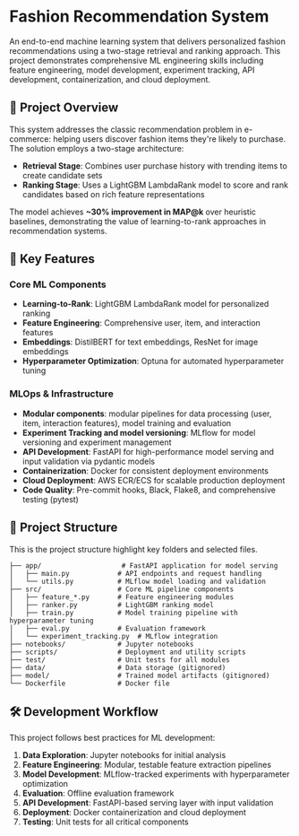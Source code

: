 # Fashion Recommendation System

An end-to-end machine learning system that delivers personalized fashion recommendations using a two-stage retrieval and ranking approach. This project demonstrates comprehensive ML engineering skills including feature engineering, model development, experiment tracking, API development, containerization, and cloud deployment.

## 🎯 Project Overview

This system addresses the classic recommendation problem in e-commerce: helping users discover fashion items they're likely to purchase. The solution employs a two-stage architecture:

- **Retrieval Stage**: Combines user purchase history with trending items to create candidate sets
- **Ranking Stage**: Uses a LightGBM LambdaRank model to score and rank candidates based on rich feature representations

The model achieves **~30% improvement in MAP@k** over heuristic baselines, demonstrating the value of learning-to-rank approaches in recommendation systems.

## 🔧 Key Features


### Core ML Components
- **Learning-to-Rank**: LightGBM LambdaRank model for personalized ranking
- **Feature Engineering**: Comprehensive user, item, and interaction features
- **Embeddings**: DistilBERT for text embeddings, ResNet for image embeddings
- **Hyperparameter Optimization**: Optuna for automated hyperparameter tuning


### MLOps & Infrastructure
- **Modular components**: modular pipelines for data processing (user, item, interaction features), model training and evaluation
- **Experiment Tracking and model versioning**: MLflow for model versioning and experiment management
- **API Development**: FastAPI for high-performance model serving and input validation via pydantic models
- **Containerization**: Docker for consistent deployment environments
- **Cloud Deployment**: AWS ECR/ECS for scalable production deployment
- **Code Quality**: Pre-commit hooks, Black, Flake8, and comprehensive testing (pytest)


## 📁 Project Structure

This is the project structure highlight key folders and selected files.

```
├── app/                    # FastAPI application for model serving
│   ├── main.py            # API endpoints and request handling
│   └── utils.py           # MLflow model loading and validation
├── src/                   # Core ML pipeline components
│   ├── feature_*.py       # Feature engineering modules
│   ├── ranker.py          # LightGBM ranking model
│   ├── train.py           # Model training pipeline with hyperparameter tuning
│   ├── eval.py            # Evaluation framework
│   └── experiment_tracking.py  # MLflow integration
├── notebooks/             # Jupyter notebooks
├── scripts/               # Deployment and utility scripts
├── test/                  # Unit tests for all modules
├── data/                  # Data storage (gitignored)
├── model/                 # Trained model artifacts (gitignored)
└── Dockerfile             # Docker file
```

## 🛠️ Development Workflow

This project follows best practices for ML development:

1. **Data Exploration**: Jupyter notebooks for initial analysis
2. **Feature Engineering**: Modular, testable feature extraction pipelines
3. **Model Development**: MLflow-tracked experiments with hyperparameter optimization
4. **Evaluation**: Offline evaluation framework
5. **API Development**: FastAPI-based serving layer with input validation
6. **Deployment**: Docker containerization and cloud deployment
7. **Testing**: Unit tests for all critical components
